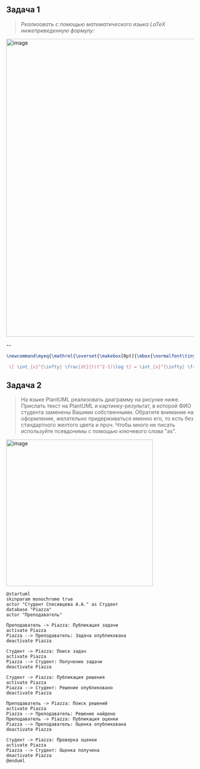 ## Задача 1
> _Реализовать с помощью математического языка LaTeX нижеприведенную формулу:_

<img width="800" alt="image" src="https://github.com/user-attachments/assets/04bcbd1d-a2b1-4332-863c-f2b16c3f092c">


--
```Latex
\newcommand\myeq{\mathrel{\overset{\makebox[0pt]{\mbox{\normalfont\tiny\sffamily (u=t^{-2m})}}}{=}}}

 \[ \int_{x}^{\infty} \frac{dt}{t(t^2-1)\log t} = \int_{x}^{\infty} \frac{1}{t\log t} (\sum_{m} t^{-2m}) dt = \sum_{m} \int_{x}^{\infty} \frac{t^{-2m}}{t\log t}dt \quad \myeq \quad - \sum_{m} \operatorname{li}(x^{-2m})\]
```

## Задача 2
>На языке PlantUML реализовать диаграмму на рисунке ниже. Прислать текст на PlantUML и картинку-результат, в которой ФИО студента заменены Вашими собственными. Обратите внимание на оформление, желательно придерживаться именно его, то есть без стандартного желтого цвета и проч. Чтобы много не писать используйте псевдонимы с помощью ключевого слова "as".

<img width="394" alt="image" src="https://github.com/user-attachments/assets/1c84ce8a-784d-4d1a-a030-3c8f2f9bc71c">


```PlantUML
@startuml
skinparam monochrome true
actor "Студент Спесивцева А.А." as Студент
database "Piazza"
actor "Преподаватель"

Преподаватель -> Piazza: Публикация задачи
activate Piazza
Piazza --> Преподаватель: Задача опубликована
deactivate Piazza

Студент -> Piazza: Поиск задач
activate Piazza
Piazza --> Студент: Получение задачи
deactivate Piazza

Студент -> Piazza: Публикация решения
activate Piazza
Piazza --> Студент: Решение опубликовано
deactivate Piazza

Преподаватель -> Piazza: Поиск решений
activate Piazza
Piazza --> Преподаватель: Решение найдено
Преподаватель -> Piazza: Публикация оценки
Piazza --> Преподаватель: Оценка опубликована
deactivate Piazza

Студент -> Piazza: Проверка оценки
activate Piazza
Piazza --> Студент: Оценка получена
deactivate Piazza
@enduml
```
